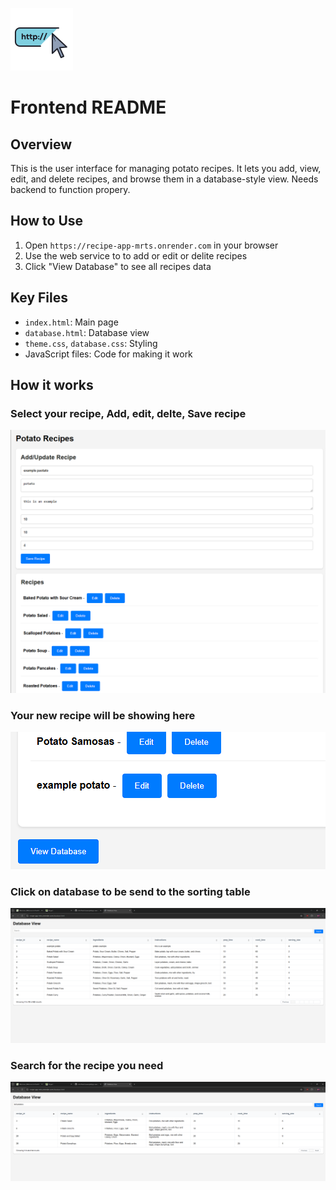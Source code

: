 ![alt text](image-4.png)
# Frontend README

## Overview

This is the user interface for managing potato recipes. It lets you add, view, edit, and delete recipes, and browse them in a database-style view. Needs backend to function propery.

## How to Use

1.  Open `https://recipe-app-mrts.onrender.com` in your browser
2.  Use the web service to to add or edit or delite recipes
3.  Click "View Database" to see all recipes data

## Key Files

* `index.html`: Main page
* `database.html`: Database view
* `theme.css`, `database.css`: Styling
* JavaScript files: Code for making it work

## How it works

### Select your recipe, Add, edit, delte, Save recipe

![alt text](<Screenshot 2025-03-17 225529-1.png>)

### Your new recipe will be showing here

![alt text](<Screenshot 2025-03-17 225544.png>)

### Click on database to be send to the sorting table
![alt text](<Screenshot 2025-03-17 225620-2.png>)

### Search for the recipe you need
![alt text](<Screenshot 2025-03-17 225827.png>)
